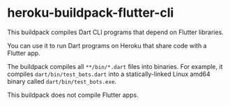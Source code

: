 # heroku-buildpack-flutter-cli

This buildpack compiles Dart CLI programs that depend on Flutter libraries.

You can use it to run Dart programs on Heroku that share code with a Flutter app.

The buildpack compiles all `**/bin/*.dart` files into binaries.
For example, it compiles `dart/bin/test_bots.dart` into
a statically-linked Linux amd64 binary called `dart/bin/test_bots.exe`.

This buildpack does not compile Flutter apps.
